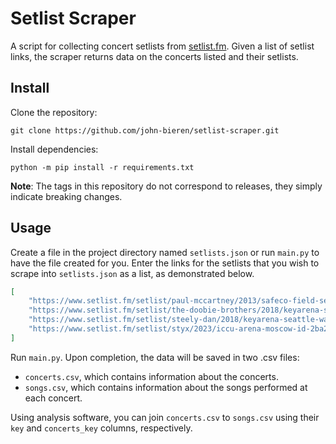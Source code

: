 # Setlist Scraper

A script for collecting concert setlists from [setlist.fm](https://www.setlist.fm/). Given a list of setlist links, the scraper returns data on the concerts listed and their setlists.

## Install

Clone the repository:
```
git clone https://github.com/john-bieren/setlist-scraper.git
```
Install dependencies:
```
python -m pip install -r requirements.txt
```
**Note**: The tags in this repository do not correspond to releases, they simply indicate breaking changes.

## Usage

Create a file in the project directory named `setlists.json` or run `main.py` to have the file created for you. Enter the links for the setlists that you wish to scrape into `setlists.json` as a list, as demonstrated below.

```JSON
[
    "https://www.setlist.fm/setlist/paul-mccartney/2013/safeco-field-seattle-wa-33c6acbd.html",
    "https://www.setlist.fm/setlist/the-doobie-brothers/2018/keyarena-seattle-wa-73ed5635.html",
    "https://www.setlist.fm/setlist/steely-dan/2018/keyarena-seattle-wa-73ed5629.html",
    "https://www.setlist.fm/setlist/styx/2023/iccu-arena-moscow-id-2ba244de.html"
]
```

Run `main.py`. Upon completion, the data will be saved in two .csv files:
* `concerts.csv`, which contains information about the concerts.
* `songs.csv`, which contains information about the songs performed at each concert.

Using analysis software, you can join `concerts.csv` to `songs.csv` using their `key` and `concerts_key` columns, respectively.
